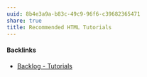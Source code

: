 ```yaml
---
uuid: 8b4e3a9a-b83c-49c9-96f6-c39682365471
share: true
title: Recommended HTML Tutorials
---
```

#### Backlinks

* [Backlog - Tutorials](/31f7e81a-967e-41f4-872e-91d1571df726)